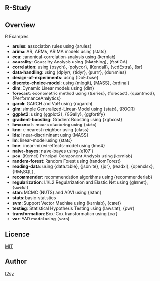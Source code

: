 R-Study
---

## Overview
R Examples

- **arules**: association rules using {arules}
- **arima**: AR, ARMA, ARIMA models using {stats}
- **cca**: canonical-correlation-analysis using {kernlab}
- **causality**: Causality Analysis using {Matching}, {fastICA}
- **correlation**: using {psych}, {polycor}, {Kendall}, {vcdExtra}, {lsr}
- **data-handling**: using {dplyr}, {tidyr}, {purrr}, {dummies}
- **design-of-experiments**: using {DoE.base}
- **discrete-choice-model**: using {mlogit}, {MASS}, {ordinal}
- **dlm**: Dynamic Linear models using {dlm}
- **forecast**: econometric method using {tseries}, {forecast}, {quantmod}, {PerformanceAnalytics}
- **garch**: GARCH and VaR using {rugarch}
- **glm**: simple Generalized-Linear-Model using {stats}, {ROCR}
- **ggplot2**: using {ggplot2}, {GGally}, {ggfortify}
- **gradient-boosting**: Gradient Boosting using {xgboost}
- **kmeans**: k-means clustering using {stats}
- **knn**: k-nearest neighbor using {class}
- **lda**: linear-discriminant using {MASS}
- **lm**: linear-model using {stats}
- **lme**: linear-mixed-effects-model using {lme4}
- **naive-bayes**: naive-bayes using {e1071}
- **pca**: (Kernel) Principal Component Analysis using {kernlab}
- **random-forest**: Random Forest using {randomForest}
- **reading-data**: using {data.table}, {jsonlite}, {jqr}, {readxl}, {openxlsx}, {RMySQL},
- **recommender**: recommendation algorithms using {recommenderlab}
- **regularization**: L1/L2 Regularization and Elastic Net using {glmnet}, {useful}
- **stan**: MCMC (NUTS) and ADVI using {rstan}
- **stats**: basic-statistics
- **svm**: Support Vector Machine using {kernlab}, {caret}
- **testing**: Statistical Hypothesis Testing using {lawstat}, {pwr}
- **transformation**: Box-Cox transformation using {car}
- **var**: VAR model using {vars}

## Licence
[MIT](http://opensource.org/licenses/MIT)

## Author
[t2sy](https://github.com/fisproject)
